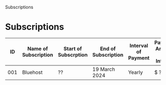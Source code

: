 Subscriptions
# Subscriptions

| ID | Name of Subscription | Start of Subscrption | End of Subscription | Interval of Payment | Payment Amount per Interval |
| -- | -- | -- | -- | -- | -- |
| 001 | Bluehost | ?? | 19 March 2024 | Yearly | $ ?? |
